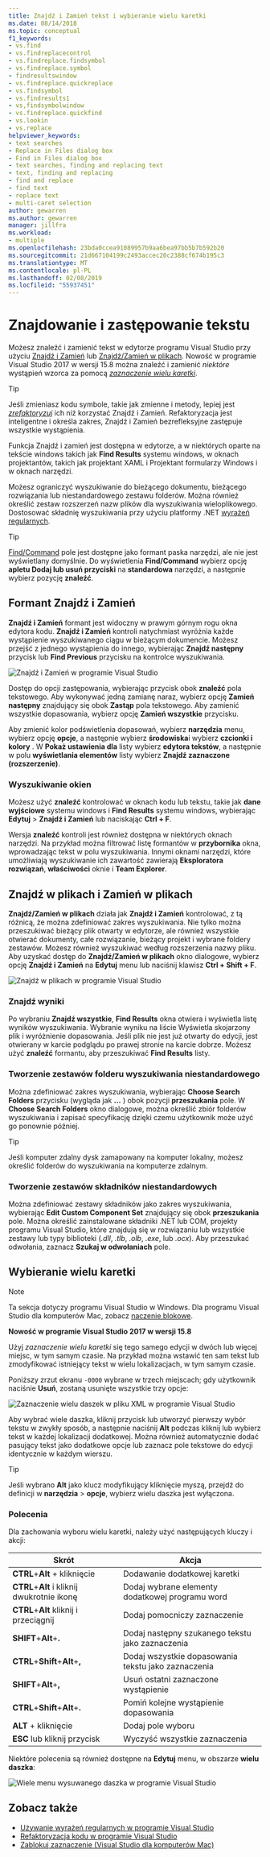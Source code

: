 ```yaml
---
title: Znajdź i Zamień tekst i wybieranie wielu karetki
ms.date: 08/14/2018
ms.topic: conceptual
f1_keywords:
- vs.find
- vs.findreplacecontrol
- vs.findreplace.findsymbol
- vs.findreplace.symbol
- findresultswindow
- vs.findreplace.quickreplace
- vs.findsymbol
- vs.findresults1
- vs,findsymbolwindow
- vs.findreplace.quickfind
- vs.lookin
- vs.replace
helpviewer_keywords:
- text searches
- Replace in Files dialog box
- Find in Files dialog box
- text searches, finding and replacing text
- text, finding and replacing
- find and replace
- find text
- replace text
- multi-caret selection
author: gewarren
ms.author: gewarren
manager: jillfra
ms.workload:
- multiple
ms.openlocfilehash: 23bda0ccea91089957b9aa6bea97bb5b7b592b20
ms.sourcegitcommit: 21d667104199c2493accec20c2388cf674b195c3
ms.translationtype: MT
ms.contentlocale: pl-PL
ms.lasthandoff: 02/08/2019
ms.locfileid: "55937451"
---
```

# <a name="find-and-replace-text"></a>Znajdowanie i zastępowanie tekstu

Możesz znaleźć i zamienić tekst w edytorze programu Visual Studio przy użyciu [Znajdź i Zamień](#find-and-replace-control) lub [Znajdź/Zamień w plikach](#find-in-files-and-replace-in-files). Nowość w programie Visual Studio 2017 w wersji 15.8 można znaleźć i zamienić *niektóre* wystąpień wzorca za pomocą  *[zaznaczenie wielu karetki](#multi-caret-selection)*.

> [!TIP]
> Jeśli zmieniasz kodu symbole, takie jak zmienne i metody, lepiej jest *[zrefaktoryzuj](../ide/reference/rename.md)* ich niż korzystać Znajdź i Zamień. Refaktoryzacja jest inteligentne i określa zakres, Znajdź i Zamień bezrefleksyjne zastępuje wszystkie wystąpienia.

Funkcja Znajdź i zamień jest dostępna w edytorze, a w niektórych oparte na tekście windows takich jak **Find Results** systemu windows, w oknach projektantów, takich jak projektant XAML i Projektant formularzy Windows i w oknach narzędzi.

Możesz ograniczyć wyszukiwanie do bieżącego dokumentu, bieżącego rozwiązania lub niestandardowego zestawu folderów. Można również określić zestaw rozszerzeń nazw plików dla wyszukiwania wieloplikowego. Dostosować składnię wyszukiwania przy użyciu platformy .NET [wyrażeń regularnych](../ide/using-regular-expressions-in-visual-studio.md).

> [!TIP]
> [Find/Command](../ide/find-command-box.md) pole jest dostępne jako formant paska narzędzi, ale nie jest wyświetlany domyślnie. Do wyświetlenia **Find/Command** wybierz opcję **apletu Dodaj lub usuń przyciski** na **standardowa** narzędzi, a następnie wybierz pozycję **znaleźć**.

## <a name="find-and-replace-control"></a>Formant Znajdź i Zamień

**Znajdź i Zamień** formant jest widoczny w prawym górnym rogu okna edytora kodu. **Znajdź i Zamień** kontroli natychmiast wyróżnia każde wystąpienie wyszukiwanego ciągu w bieżącym dokumencie. Możesz przejść z jednego wystąpienia do innego, wybierając **Znajdź następny** przycisk lub **Find Previous** przycisku na kontrolce wyszukiwania.

![Znajdź i Zamień w programie Visual Studio](media/find-and-replace-box.png)

Dostęp do opcji zastępowania, wybierając przycisk obok **znaleźć** pola tekstowego. Aby wykonywać jedną zamianę naraz, wybierz opcję **Zamień następny** znajdujący się obok **Zastąp** pola tekstowego. Aby zamienić wszystkie dopasowania, wybierz opcję **Zamień wszystkie** przycisku.

Aby zmienić kolor podświetlenia dopasowań, wybierz **narzędzia** menu, wybierz opcję **opcje**, a następnie wybierz **środowiska**i wybierz **czcionki i kolory** . W **Pokaż ustawienia dla** listy wybierz **edytora tekstów**, a następnie w polu **wyświetlania elementów** listy wybierz **Znajdź zaznaczone (rozszerzenie)**.

### <a name="search-tool-windows"></a>Wyszukiwanie okien

Możesz użyć **znaleźć** kontrolować w oknach kodu lub tekstu, takie jak **dane wyjściowe** systemu windows i **Find Results** systemu windows, wybierając **Edytuj**  >  **Znajdź i Zamień** lub naciskając **Ctrl + F**.

Wersja **znaleźć** kontroli jest również dostępna w niektórych oknach narzędzi. Na przykład można filtrować listę formantów w **przybornika** okna, wprowadzając tekst w polu wyszukiwania. Innymi oknami narzędzi, które umożliwiają wyszukiwanie ich zawartość zawierają **Eksploratora rozwiązań**, **właściwości** oknie i **Team Explorer**.

## <a name="find-in-files-and-replace-in-files"></a>Znajdź w plikach i Zamień w plikach

**Znajdź/Zamień w plikach** działa jak **Znajdź i Zamień** kontrolować, z tą różnicą, że można zdefiniować zakres wyszukiwania. Nie tylko można przeszukiwać bieżący plik otwarty w edytorze, ale również wszystkie otwierać dokumenty, całe rozwiązanie, bieżący projekt i wybrane foldery zestawów. Możesz również wyszukiwać według rozszerzenia nazwy pliku. Aby uzyskać dostęp do **Znajdź/Zamień w plikach** okno dialogowe, wybierz opcję **Znajdź i Zamień** na **Edytuj** menu lub naciśnij klawisz **Ctrl + Shift + F**.

![Znajdź w plikach w programie Visual Studio](media/find-in-files-box.png)

### <a name="find-results"></a>Znajdź wyniki

Po wybraniu **Znajdź wszystkie**, **Find Results** okna otwiera i wyświetla listę wyników wyszukiwania. Wybranie wyniku na liście Wyświetla skojarzony plik i wyróżnienie dopasowania. Jeśli plik nie jest już otwarty do edycji, jest otwierany w karcie podglądu po prawej stronie na karcie dobrze. Możesz użyć **znaleźć** formantu, aby przeszukiwać **Find Results** listy.

### <a name="create-custom-search-folder-sets"></a>Tworzenie zestawów folderu wyszukiwania niestandardowego

Można zdefiniować zakres wyszukiwania, wybierając **Choose Search Folders** przycisku (wygląda jak **...** ) obok pozycji **przeszukania** pole. W **Choose Search Folders** okno dialogowe, można określić zbiór folderów wyszukiwania i zapisać specyfikację dzięki czemu użytkownik może użyć go ponownie później.

> [!TIP]
> Jeśli komputer zdalny dysk zamapowany na komputer lokalny, możesz określić folderów do wyszukiwania na komputerze zdalnym.

### <a name="create-custom-component-sets"></a>Tworzenie zestawów składników niestandardowych

Można zdefiniować zestawy składników jako zakres wyszukiwania, wybierając **Edit Custom Component Set** znajdujący się obok **przeszukania** pole. Można określić zainstalowane składniki .NET lub COM, projekty programu Visual Studio, które znajdują się w rozwiązaniu lub wszystkie zestawy lub typy biblioteki (*.dll*, *.tlb*, *.olb*, *.exe*, lub *.ocx*). Aby przeszukać odwołania, zaznacz **Szukaj w odwołaniach** pole.

## <a name="multi-caret-selection"></a>Wybieranie wielu karetki

> [!NOTE]
> Ta sekcja dotyczy programu Visual Studio w Windows. Dla programu Visual Studio dla komputerów Mac, zobacz [naczenie blokowe](/visualstudio/mac/block-selection).

**Nowość w programie Visual Studio 2017 w wersji 15.8**

Użyj *zaznaczenie wielu karetki* się tego samego edycji w dwóch lub więcej miejsc, w tym samym czasie. Na przykład można wstawić ten sam tekst lub zmodyfikować istniejący tekst w wielu lokalizacjach, w tym samym czasie.

Poniższy zrzut ekranu `-0000` wybrane w trzech miejscach; gdy użytkownik naciśnie **Usuń**, zostaną usunięte wszystkie trzy opcje:

![Zaznaczenie wielu daszek w pliku XML w programie Visual Studio](media/multi-caret-selection.png)

Aby wybrać wiele daszka, kliknij przycisk lub utworzyć pierwszy wybór tekstu w zwykły sposób, a następnie naciśnij **Alt** podczas kliknij lub wybierz tekst w każdej lokalizacji dodatkowej. Można również automatycznie dodać pasujący tekst jako dodatkowe opcje lub zaznacz pole tekstowe do edycji identycznie w każdym wierszu.

> [!TIP]
> Jeśli wybrano **Alt** jako klucz modyfikujący kliknięcie myszą, przejdź do definicji w **narzędzia** > **opcje**, wybierz wielu daszka jest wyłączona.

### <a name="commands"></a>Polecenia

Dla zachowania wyboru wielu karetki, należy użyć następujących kluczy i akcji:

|Skrót|Akcja|
|-|-|
|**CTRL**+**Alt** + kliknięcie|Dodawanie dodatkowej karetki|
|**CTRL**+**Alt** i kliknij dwukrotnie ikonę|Dodaj wybrane elementy dodatkowej programu word|
|**CTRL**+**Alt** kliknij i przeciągnij|Dodaj pomocniczy zaznaczenie|
|**SHIFT**+**Alt**+**.**|Dodaj następny szukanego tekstu jako zaznaczenia|
|**CTRL**+**Shift**+**Alt**+**,**|Dodaj wszystkie dopasowania tekstu jako zaznaczenia|
|**SHIFT**+**Alt**+**,**|Usuń ostatni zaznaczone wystąpienie|
|**CTRL**+**Shift**+**Alt**+**.**|Pomiń kolejne wystąpienie dopasowania|
|**ALT** + kliknięcie|Dodaj pole wyboru|
|**ESC** lub kliknij przycisk|Wyczyść wszystkie zaznaczenia|

Niektóre polecenia są również dostępne na **Edytuj** menu, w obszarze **wielu daszka**:

![Wiele menu wysuwanego daszka w programie Visual Studio](media/edit-menu-multiple-carets.png)

## <a name="see-also"></a>Zobacz także

- [Używanie wyrażeń regularnych w programie Visual Studio](../ide/using-regular-expressions-in-visual-studio.md)
- [Refaktoryzacja kodu w programie Visual Studio](../ide/refactoring-in-visual-studio.md)
- [Zablokuj zaznaczenie (Visual Studio dla komputerów Mac)](/visualstudio/mac/block-selection)